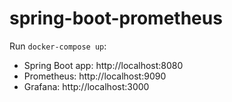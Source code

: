 # spring-boot-prometheus

Run `docker-compose up`:

- Spring Boot app: http://localhost:8080
- Prometheus: http://localhost:9090
- Grafana: http://localhost:3000
